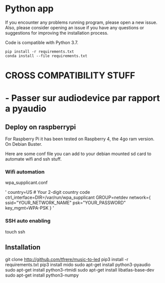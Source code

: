 # Python app

If you encounter any problems running program, please open a new issue. Also, please consider opening an issue if you have any questions or suggestions for improving the installation process.

Code is compatible with Python 3.7.

```
pip install -r requirements.txt
conda install --file requirements.txt
```


# CROSS COMPATIBILITY STUFF
# - Passer sur audiodevice par rapport a pyaudio

## Deploy on raspberrypi

For Raspberry Pi it has been tested on Raspberry 4, the 4go ram version.
On Debian Buster.

Here are some conf file you can add to your debian mounted sd card to automate wifi and ssh stuff.

### Wifi automation

wpa_supplicant.conf

'
country=US # Your 2-digit country code
ctrl_interface=DIR=/var/run/wpa_supplicant GROUP=netdev
network={
    ssid="YOUR_NETWORK_NAME"
    psk="YOUR_PASSWORD"
    key_mgmt=WPA-PSK
}
'

### SSH auto enabling

touch ssh


## Installation

git clone http://github.com/tfrere/music-to-led
pip3 install -r requirements.txt
pip3 install mido
sudo apt-get install python3-pyaudio
sudo apt-get install python3-rtmidi
sudo apt-get install libatlas-base-dev
sudo apt-get install python3-numpy
